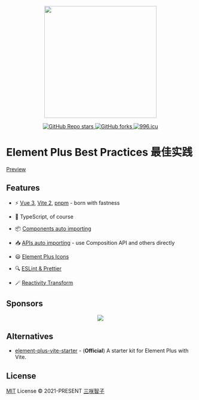 <p align="center">
  <img width="300px" src="https://user-images.githubusercontent.com/10731096/95823103-9ce15780-0d5f-11eb-8010-1bd1b5910d4f.png">
</p>

<p align="center">
  <a href="https://github.com/sxzz/element-plus-best-practices">
    <img alt="GitHub Repo stars" src="https://img.shields.io/github/stars/sxzz/element-plus-best-practices?style=social">
  </a>
  <a href="https://github.com/sxzz/element-plus-best-practices">
    <img alt="GitHub forks" src="https://img.shields.io/github/forks/sxzz/element-plus-best-practices?style=social">
  </a>
  <a href="https://996.icu">
    <img src="https://img.shields.io/badge/link-996.icu-red.svg" alt="996.icu" />
  </a>
  <br>
</p>

# Element Plus Best Practices 最佳实践

[Preview](https://element-plus-best-practices.vercel.app)

## Features

- ⚡️ [Vue 3](https://github.com/vuejs/vue-next), [Vite 2](https://github.com/vitejs/vite), [pnpm](https://pnpm.js.org/) - born with fastness

- 🦾 TypeScript, of course

- 📦 [Components auto importing](https://github.com/antfu/unplugin-auto-import)

- 📥 [APIs auto importing](https://github.com/antfu/unplugin-auto-import) - use Composition API and others directly

- 😃 [Element Plus Icons](https://github.com/antfu/unplugin-icons)

- 🔍 [ESLint & Prettier](https://github.com/sxzz/eslint-config)

- 🪄 [Reactivity Transform](https://vuejs.org/guide/extras/reactivity-transform.html)

## Sponsors

<p align="center">
  <a href="https://cdn.jsdelivr.net/gh/sxzz/sponsors/sponsors.svg">
    <img src='https://cdn.jsdelivr.net/gh/sxzz/sponsors/sponsors.svg'/>
  </a>
</p>

## Alternatives

- [element-plus-vite-starter](https://github.com/element-plus/element-plus-vite-starter) - (**Official**) A starter kit for Element Plus with Vite.

## License

[MIT](./LICENSE) License © 2021-PRESENT [三咲智子](https://github.com/sxzz)
